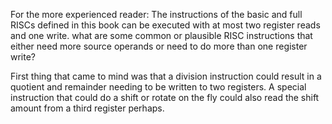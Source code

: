 For the more experienced reader:
The instructions of the basic and full RISCs defined in this book can be executed with 
at most two register reads and one write. what are some common or plausible RISC 
instructions that either need more source operands or need to do more than one register write?

First thing that came to mind was that a division instruction could result in a 
quotient and remainder needing to be written to two registers. A special instruction that
could do a shift or rotate on the fly could also read the shift amount from a third register
perhaps.
